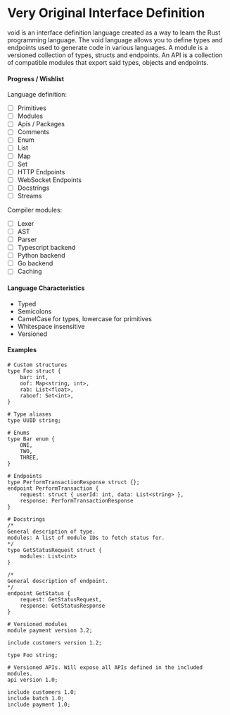 Very Original Interface Definition
====

void is an interface definition language created as a way to learn the Rust programming language.
The void language allows you to define types and endpoints used to generate code in various languages.
A module is a versioned collection of types, structs and endpoints. An API is a collection of compatible
modules that export said types, objects and endpoints.

#### Progress / Wishlist

Language definition:

- [ ] Primitives
- [ ] Modules
- [ ] Apis / Packages
- [ ] Comments
- [ ] Enum
- [ ] List
- [ ] Map
- [ ] Set
- [ ] HTTP Endpoints
- [ ] WebSocket Endpoints
- [ ] Docstrings
- [ ] Streams

Compiler modules:

- [ ] Lexer
- [ ] AST
- [ ] Parser
- [ ] Typescript backend
- [ ] Python backend
- [ ] Go backend
- [ ] Caching

#### Language Characteristics

- Typed
- Semicolons
- CamelCase for types, lowercase for primitives
- Whitespace insensitive
- Versioned

#### Examples

```
# Custom structures
type Foo struct {
    bar: int,
    oof: Map<string, int>,
    rab: List<float>,
    raboof: Set<int>,
}

# Type aliases
type UUID string;

# Enums
type Bar enum {
    ONE,
    TWO,
    THREE,
}

# Endpoints
type PerformTransactionResponse struct {};
endpoint PerformTransaction {
    request: struct { userId: int, data: List<string> },
    response: PerformTransactionResponse
}

# Docstrings
/*
General description of type.
modules: A list of module IDs to fetch status for.
*/
type GetStatusRequest struct {
    modules: List<int>
}

/*
General description of endpoint.
*/
endpoint GetStatus {
    request: GetStatusRequest,
    response: GetStatusResponse
}

# Versioned modules
module payment version 3.2;

include customers version 1.2;

type Foo string;

# Versioned APIs. Will expose all APIs defined in the included modules.
api version 1.0;

include customers 1.0;
include batch 1.0;
include payment 1.0;
```
